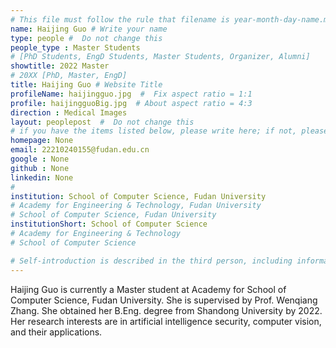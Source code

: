 ```yaml
---
# This file must follow the rule that filename is year-month-day-name.md .
name: Haijing Guo # Write your name
type: people #  Do not change this
people_type : Master Students
# [PhD Students, EngD Students, Master Students, Organizer, Alumni]
showtitle: 2022 Master
# 20XX [PhD, Master, EngD]
title: Haijing Guo # Website Title
profileName: haijingguo.jpg  #  Fix aspect ratio = 1:1
profile: haijingguoBig.jpg  # About aspect ratio = 4:3
direction : Medical Images
layout: peoplepost  #  Do not change this
# if you have the items listed below, please write here; if not, please write None.
homepage: None
email: 22210240155@fudan.edu.cn
google : None
github : None
linkedin: None
# 
institution: School of Computer Science, Fudan University
# Academy for Engineering & Technology, Fudan University
# School of Computer Science, Fudan University
institutionShort: School of Computer Science
# Academy for Engineering & Technology
# School of Computer Science

# Self-introduction is described in the third person, including information such as educational experience(B/M/P), graduation career development 
---
```


Haijing Guo is currently a Master student at Academy for School of Computer Science, Fudan University. She is supervised by Prof. Wenqiang Zhang. She obtained her B.Eng. degree from Shandong University by 2022. Her research interests are in artificial intelligence security, computer vision, and their applications.



 

